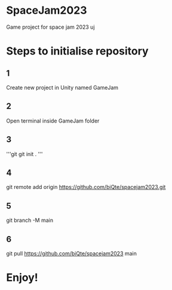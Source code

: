 # SpaceJam2023
Game project for space jam 2023 uj

# Steps to initialise repository

## 1

Create new project in Unity named GameJam
  
## 2

Open terminal inside GameJam folder

## 3

  '''git
  git init .
  '''
  
## 4

  git remote add origin https://github.com/biQte/spacejam2023.git
  
## 5

  git branch -M main
  
## 6

  git pull https://github.com/biQte/spacejam2023 main
  
# Enjoy!
